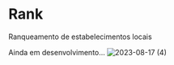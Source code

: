 # Rank
Ranqueamento de estabelecimentos locais

Ainda em desenvolvimento...
![2023-08-17 (4)](https://github.com/MoizesFerreir/Rank/assets/91918988/b260ee55-b5e9-4186-a09b-223b39ee6710)
